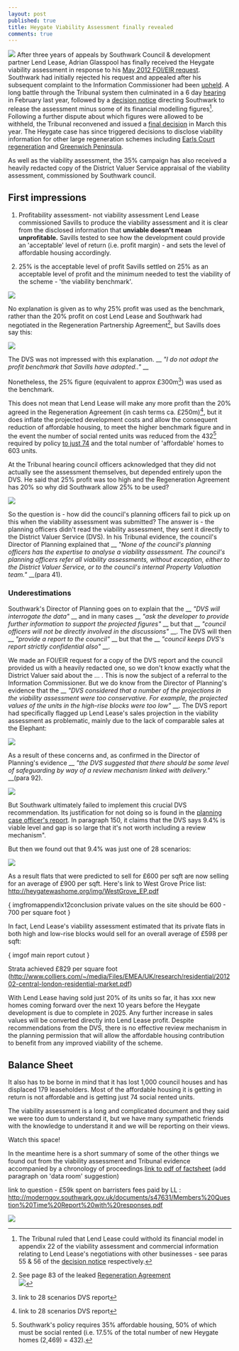 ```yaml
---
layout: post
published: true
title: Heygate Viability Assessment finally revealed
comments: true
---
```


![](http://crappistmartin.github.io/images/Tribunalfolderssmall.jpg)
After three years of appeals by Southwark Council & development partner Lend Lease, Adrian Glasspool has finally received the Heygate viability assessment in response to his [May 2012 FOI/EIR request](https://www.whatdotheyknow.com/request/viability_assessment_for_plannin?unfold=1). Southwark had initially rejected his request and appealed after his subsequent complaint to the Information Commissioner had been [upheld](http://ico.org.uk/~/media/documents/decisionnotices/2013/fer_0461281.ashx). A long battle through the Tribunal system then culminated in a 6 day [hearing](http://35percent.org/blog/2014/02/11/heygate-tribunal-hearing-extended/) in February last year, followed by a [decision notice](http://heygate.github.io/img/FirstTierDecisionHeygate.pdf) directing Southwark to release the assessment minus some of its financial modelling figures[^1]. Following a further dispute about which figures were allowed to be withheld, the Tribunal reconvened and issued a [final decision](http://www.informationtribunal.gov.uk/DBFiles/Decision/i1505/London%20Borough%20of%20Southwark%20EA.2013.0162%20%2810.3.15%29%202nd%20Decision.pdf) in March this year. The Heygate case has since triggered decisions to disclose viability information for other large regeneration schemes including [Earls Court regeneration](http://ico.org.uk/~/media/documents/decisionnotices/2013/fer_0491596.ashx) and [Greenwich Peninsula](http://ico.org.uk/~/media/documents/decisionnotices/2014/fer_0524770.pdf). 

As well as the viability assessment, the 35% campaign has also received a heavily redacted copy of the District Valuer Service appraisal of the viability assessment, commissioned by Southwark council.  

## First impressions
1. Profitability assessment- not viability assessment
Lend Lease commissioned Savills to produce the viability assessment and it is clear from the disclosed information that __unviable doesn't mean unprofitable.__ Savills tested to see how the development could provide an 'acceptable' level of return (i.e. profit margin) - and sets the level of affordable housing accordingly.
 
2. 25% is the acceptable level of profit
Savills settled on 25% as an acceptable level of profit and the minimum needed to test the viability of the scheme - 'the viability benchmark'. 

![](http://crappistmartin.github.io/images/viabilitybenchmark.png)

No explanation is given as to why 25% profit was used as the benchmark, rather than the 20% profit on cost Lend Lease and Southwark had negotiated in the Regeneration Partnership Agreement[^2], but Savills does say this:

![](http://crappistmartin.github.io/images/savillsdr.png)

The DVS was not impressed with this explanation. __ _"I do not adopt the profit benchmark that Savills have adopted.."_ __

Nonetheless, the 25% figure (equivalent to approx £300m[^4]) was used as the benchmark.

This does not mean that Lend Lease will make any more profit than the 20% agreed in the Regeneration Agreement (in cash terms ca. £250m)[^4], but it does inflate the projected development costs and allow the consequent reduction of affordable housing, to meet the higher benchmark figure and in the event the number of social rented units was reduced from the 432[^3] required by policy [to just 74](/affordable-housing) and the total number of 'affordable' homes to 603 units. 

At the Tribunal hearing council officers acknowledged that they did not actually see the assessment themselves, but depended entirely upon the DVS. He said that 25% profit was too high and the Regeneration Agreement has 20% so why did Southwark allow 25% to be used?

![](http://crappistmartin.github.io/images/DVSacceptablereturn.png)

So the question is - how did the council's planning officers fail to pick up on this when the viability assessment was submitted?
The answer is - the planning officers didn't read the viability assessment, they sent it directly to the District Valuer Service (DVS). In his Tribunal evidence, the council's Director of Planning explained that __ _"None of the council's planning officers has the expertise to analyse a viability assessment. The council's planning officers refer all viability assessments, without exception, either to the District Valuer Service, or to the council's internal Property Valuation team."_ __(para 41). 


### Underestimations
Southwark's Director of Planning goes on to explain that the __ _"DVS will interrogate the data"_ __ and in many cases __ _"ask the developer to provide further information to support the projected figures"_ __ but that __ _"council officers will not be directly involved in the discussions"_ __. The DVS will then __ _"provide a report to the council"_ __ but that the __ _"council keeps DVS's report strictly confidential also"_ __.  

We made an FOI/EIR request for a copy of the DVS report and the council provided us with a heavily redacted one, so we don't know exactly what the District Valuer said about the ... . This is now the subject of a referral to the Information Commissioner. But we do know from the Director of Planning's evidence that the __ _"DVS considered that a number of the projections in the viability assessment were too conservative. For example, the projected values of the units in the high-rise blocks were too low"_ __. The DVS report had specifically flagged up Lend Lease's sales projection in the viability assessment as problematic, mainly due to the lack of comparable sales at the Elephant: 

![](http://crappistmartin.github.io/images/DVSreport_extract.png)

As a result of these concerns and, as confirmed in the Director of Planning's evidence __ _"the DVS suggested that there should be some level of safeguarding by way of a review mechanism linked with delivery."_ __(para 92).

![](http://crappistmartin.github.io/images/DVSreviewmechanism.png)


But Southwark ultimately failed to implement this crucial DVS recommendation. Its justification for not doing so is found in the [planning case officer's report](http://planbuild.southwark.gov.uk/documents/?GetDocument=%7b%7b%7b!hgyBVuEH%2b8BxXry2bGRAtA%3d%3d!%7d%7d%7d). In paragraph 150, it claims that the DVS says 9.4% is viable level and gap is so large that it's not worth including a review mechanism". 

But then we found out that 9.4% was just one of 28 scenarios:

![](http://crappistmartin.github.io/images/DVS28scenarios.png)

As a result flats that were predicted to sell for £600 per sqft are now selling for an average of £900 per sqft.
Here's link to West Grove Price list: http://heygatewashome.org/img/WestGrove_EP.pdf


{ imgfromappendix12conclusion private values on the site should be 600 - 700 per square foot }

In fact, Lend Lease's viability assessment estimated that its private flats in both high and low-rise blocks would sell for an overall average of £598 per sqft:

{ imgof main report cutout }




Strata achieved £829 per square foot (http://www.colliers.com/~/media/Files/EMEA/UK/research/residential/201202-central-london-residential-market.pdf)

With Lend Lease having sold just 20% of its units so far, it has xxx new homes coming forward over the next 10 years before the Heygate development is due to complete in 2025. Any further increase in sales values will be converted directly into Lend Lease profit. Despite recommendations from the DVS, there is no effective review mechanism in the planning permission that will allow the affordable housing contribution to benefit from any improved viability of the scheme.   




<h2>Balance Sheet</h2>
It also has to be borne in mind that it has lost 1,000 council houses and has displaced 179 leaseholders. Most of the affordable housing it is getting in return is not affordable and is getting just 74 social rented units. 

The viability assessment is a long and complicated document and they said we were too dum to understand it, but we have many sympathetic friends with the knowledge to understand it and we will be reporting on their views. 

Watch this space!

In the meantime here is a short summary of some of the other things we found out from the viability assessment and Tribunal evidence accompanied by a chronology of proceedings.[link to pdf of factsheet]() (add paragraph on 'data room' suggestion)


link to question - £59k spent on barristers fees paid by LL : http://moderngov.southwark.gov.uk/documents/s47631/Members%20Question%20Time%20Report%20with%20responses.pdf



![](http://crappistmartin.github.io/images/ViabilityAssessment.png)


[^1]: The Tribunal ruled that Lend Lease could withold its financial model in appendix 22 of the viability assessment and commercial information relating to Lend Lease's negotiations with other businesses - see paras 55 & 56 of the [decision notice](http://heygatewashome.org/img/FirstTierDecisionHeygate.pdf) respectively.  

[^2]: See page 83 of the leaked [Regeneration Agreement](https://southwarknotes.files.wordpress.com/2013/02/ra.pdf)    
![](http://crappistmartin.github.io/images/RAdevelopersreturn.png)

[^3]: Southwark's policy requires 35% affordable housing, 50% of which must be social rented (i.e. 17.5% of the total number of new Heygate homes (2,469) = 432).

[^3]: See page 2 of Lend Lease's [2013 annual report](http://phx.corporate-ir.net/External.File?item=UGFyZW50SUQ9MjA0NTA3fENoaWxkSUQ9LTF8VHlwZT0z&t=1) - para 3 (Integrated Property Model) 

[^4]: link to 28 scenarios DVS report

[^4]: See paragraph 50(ix) of [Lend Lease's response to the Tribunal](https://www.dropbox.com/s/rnblpa0ajaxk8em/LON_LIB1-%239487917-v1-Lend_Lease_EA_2013_0162_Response_to_LBS_Grounds_of_....pdf) - _"The Council’s costs as at January  2013  amounted  to about  £47.5  million  in  capital  expenditure  and  just under £18million in review costs  managing the estate"_.

[^5]: See penultimate paragraph on page 19 of this [Southwark News interview](http://35percent.org/images/SNHeygateOverage.pdf).

[^6]: See paragraph 50(ix) of [Lend Lease's response to the Tribunal](https://www.dropbox.com/s/rnblpa0ajaxk8em/LON_LIB1-%239487917-v1-Lend_Lease_EA_2013_0162_Response_to_LBS_Grounds_of_....pdf) - _"Lend Lease’s investment amounted to about £12 million as at January 2013, and Lend Lease has subsequently incurred about a further £2 million in costs."_